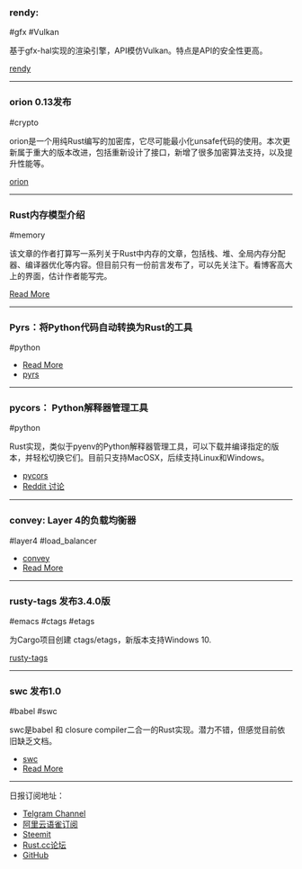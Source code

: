 ### rendy:

#gfx #Vulkan

基于gfx-hal实现的渲染引擎，API模仿Vulkan。特点是API的安全性更高。

[rendy](https://github.com/omni-viral/rendy)

---

### orion 0.13发布 

#crypto

orion是一个用纯Rust编写的加密库，它尽可能最小化unsafe代码的使用。本次更新属于重大的版本改进，包括重新设计了接口，新增了很多加密算法支持，以及提升性能等。

[orion](https://github.com/brycx/orion)

---

### Rust内存模型介绍

#memory

该文章的作者打算写一系列关于Rust中内存的文章，包括栈、堆、全局内存分配器、编译器优化等内容。但目前只有一份前言发布了，可以先关注下。看博客高大上的界面，估计作者能写完。

[Read More](https://speice.io/2019/02/understanding-allocations-in-rust.html)

---

### Pyrs：将Python代码自动转换为Rust的工具

#python

- [Read More](https://medium.com/@konchunas/transpiling-python-to-rust-766459b6ab8f)
- [pyrs](https://github.com/konchunas/pyrs)

---

### pycors： Python解释器管理工具

#python

Rust实现，类似于pyenv的Python解释器管理工具，可以下载并编译指定的版本，并轻松切换它们。目前只支持MacOSX，后续支持Linux和Windows。

- [pycors](https://github.com/nbigaouette/pycors/)
- [Reddit 讨论](https://www.reddit.com/r/rust/comments/apbr6k/announcing_pycors_a_python_interpreter_manager/)

---

### convey: Layer 4的负载均衡器

#layer4 #load_balancer

- [convey](https://github.com/bparli/convey)
- [Read More](https://medium.com/@bparli/adventures-in-rust-and-load-balancers-73a0bc61a192)

---

### rusty-tags 发布3.4.0版

#emacs #ctags #etags

为Cargo项目创建 ctags/etags，新版本支持Windows 10.

[rusty-tags](https://github.com/dan-t/rusty-tags)

---

###  swc 发布1.0

#babel #swc

swc是babel 和 closure compiler二合一的Rust实现。潜力不错，但感觉目前依旧缺乏文档。

- [swc](https://github.com/swc-project/swc)
- [Read More](https://swc-project.github.io/blog/)

---

日报订阅地址：

- [Telgram Channel](https://t.me/rust_daily_news )
- [阿里云语雀订阅](https://www.yuque.com/chaosbot/rustnews)
- [Steemit](https://steemit.com/@blackanger)
- [Rust.cc论坛](https://rust.cc)
- [GitHub](https://github.com/RustStudy/rust_daily_news)